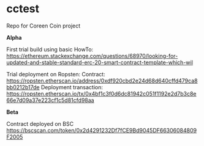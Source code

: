 # cctest
Repo for Coreen Coin project

**Alpha**

First trial build using basic HowTo:  https://ethereum.stackexchange.com/questions/68970/looking-for-updated-and-stable-standard-erc-20-smart-contract-template-which-wil

Trial deployment on Ropsten:
Contract: https://ropsten.etherscan.io/address/0xdf920cbd2e24d68d640cffd479ca8bb0212b17de
Deployment transaction: https://ropsten.etherscan.io/tx/0x4bf1c3f0d6dc81942c051f1192e2d7b3c8e66e7d09a37e223cf1c5d81cfd98aa

**Beta**

Contract deployed on BSC https://bscscan.com/token/0x2d4291232Df7fCE9Bd9045DF66306084809F2005
                    


